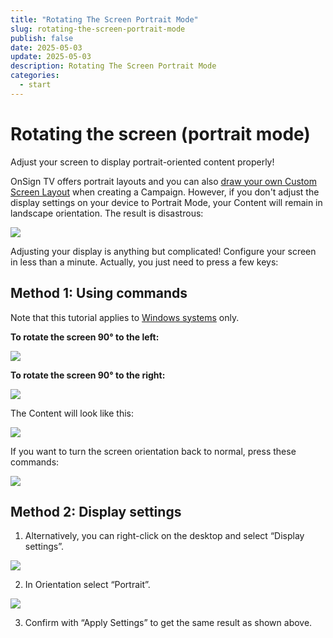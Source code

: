 ```yaml
---
title: "Rotating The Screen Portrait Mode"
slug: rotating-the-screen-portrait-mode
publish: false
date: 2025-05-03
update: 2025-05-03
description: Rotating The Screen Portrait Mode
categories:
  - start
---
```


Rotating the screen (portrait mode)
===================================

Adjust your screen to display portrait-oriented content properly!

OnSign TV offers portrait layouts and you can also [draw your own Custom Screen Layout](/create-your-first-campaign/how-to-create-custom-screen-layouts) when creating a Campaign. However, if you don't adjust the display settings on your device to Portrait Mode, your Content will remain in landscape orientation. The result is disastrous:

![](https://static.helpjuice.com/helpjuice_production/uploads/upload/image/23821/direct/1731419034014/how-to-set-windows-to-portrait-mode_1.jpg)

Adjusting your display is anything but complicated! Configure your screen in less than a minute. Actually, you just need to press a few keys:

Method 1: Using commands
------------------------

Note that this tutorial applies to [Windows systems](/windows/installing-windows-player-software) only.

**To rotate the screen 90° to the left:**

![](https://static.helpjuice.com/helpjuice_production/uploads/upload/image/23821/direct/1731419110513/how-to-set-windows-to-portrait-mode_2.png)

**To rotate the screen 90° to the right:**

![](https://static.helpjuice.com/helpjuice_production/uploads/upload/image/23821/direct/1731419144080/how-to-set-windows-to-portrait-mode_3.png)

The Content will look like this:

![](https://static.helpjuice.com/helpjuice_production/uploads/upload/image/23821/direct/1731419169851/how-to-set-windows-to-portrait-mode_4.jpg)

If you want to turn the screen orientation back to normal, press these commands:

![](https://static.helpjuice.com/helpjuice_production/uploads/upload/image/23821/direct/1731419184210/how-to-set-windows-to-portrait-mode_5.png)

Method 2: Display settings
--------------------------

1. Alternatively, you can right-click on the desktop and select “Display settings”.

![](https://static.helpjuice.com/helpjuice_production/uploads/upload/image/23821/direct/1731419231169/how-to-set-windows-to-portrait-mode_6.jpg)

2. In Orientation select “Portrait”.

![](https://static.helpjuice.com/helpjuice_production/uploads/upload/image/23821/direct/1731419254334/how-to-set-windows-to-portrait-mode_7.jpg)

3. Confirm with “Apply Settings” to get the same result as shown above.
